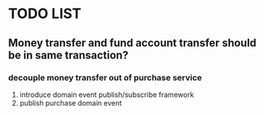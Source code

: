 # TODO LIST
## Money transfer and fund account transfer should be in same transaction?
### decouple money transfer out of purchase service
1. introduce domain event publish/subscribe framework
2. publish purchase domain event
